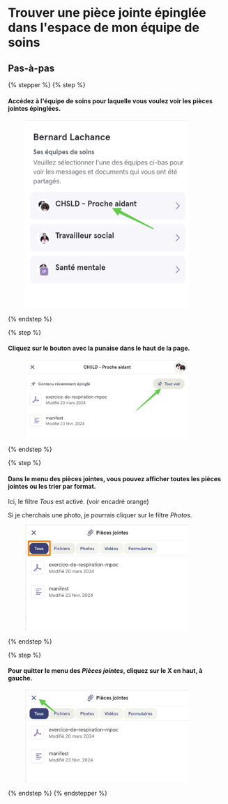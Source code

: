 # Trouver une pièce jointe épinglée dans l'espace de mon équipe de soins

## Pas-à-pas

{% stepper %}
{% step %}
#### Accédez à l'équipe de soins pour laquelle vous voulez voir les pièces jointes épinglées.

<div align="left"><figure><img src="../../.gitbook/assets/trouver-une-piece-jointe-epinglee-dans-lespace-de-mon-equipe-de-soins-patient - Step 1.jpeg" alt="" width="375"><figcaption></figcaption></figure></div>
{% endstep %}

{% step %}
#### Cliquez sur le bouton avec la punaise dans le haut de la page.

<div align="left"><figure><img src="../../.gitbook/assets/trouver-une-piece-jointe-epinglee-dans-lespace-de-mon-equipe-de-soins-patient - Step 2.jpeg" alt="" width="375"><figcaption></figcaption></figure></div>
{% endstep %}

{% step %}
#### Dans le menu des pièces jointes, vous pouvez afficher toutes les pièces jointes ou les trier par format.

Ici, le filtre _Tous_ est activé. (voir encadré orange)

Si je cherchais une photo, je pourrais cliquer sur le filtre _Photos_.

<div align="left"><figure><img src="../../.gitbook/assets/trouver-une-piece-jointe-epinglee-dans-lespace-de-mon-equipe-de-soins-patient - Step 3.jpeg" alt="" width="375"><figcaption></figcaption></figure></div>
{% endstep %}

{% step %}
#### Pour quitter le menu des _Pièces jointes_, cliquez sur le X en haut, à gauche.

<div align="left"><figure><img src="../../.gitbook/assets/trouver-une-piece-jointe-epinglee-dans-lespace-de-mon-equipe-de-soins-patient - Step 4.jpeg" alt="" width="375"><figcaption></figcaption></figure></div>
{% endstep %}
{% endstepper %}

